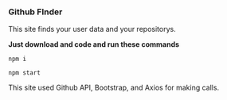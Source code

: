 ### Github FInder

This site finds your user data and your repositorys.

**Just download and code and run these commands**

`npm i`

`npm start`

This site used Github API, Bootstrap, and Axios for making calls.
